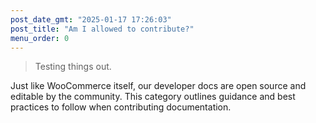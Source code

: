 ```yaml
---
post_date_gmt: "2025-01-17 17:26:03"
post_title: "Am I allowed to contribute?"
menu_order: 0
---
```


> Testing things out.

Just like WooCommerce itself, our developer docs are open source and editable by the community. This category outlines guidance and best practices to follow when contributing documentation.

